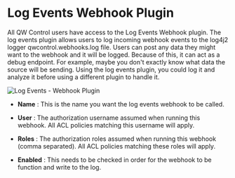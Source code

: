 # Log Events Webhook Plugin

All QW Control users have access to the Log Events Webhook plugin. The log events plugin allows users to log incoming webhook events to the log4j2 logger qwcontrol.webhooks.log file. Users can post any data they might want to the webhook and it will be logged. Because of this, it can act as a debug endpoint. For example, maybe you don't exactly know what data the source will be sending. Using the log events plugin, you could log it and analyze it before using a different plugin to handle it.

![Log Events - Webhook Plugin](~@assets/img/wh-log-events.png)

- **Name**
: This is the name you want the log events webhook to be called.

- **User**
: The authorization username assumed when running this webhook. All ACL policies matching this username will apply.

- **Roles**
: The authorization roles assumed when running this webhook (comma separated). All ACL policies matching these roles will apply.

- **Enabled**
: This needs to be checked in order for the webhook to be function and write to the log.
